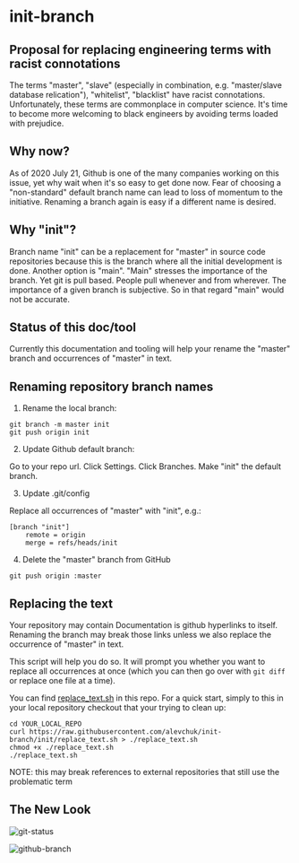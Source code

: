 # init-branch

## Proposal for replacing engineering terms with racist connotations

The terms "master", "slave" (especially in combination, e.g. "master/slave database relication"), "whitelist", "blacklist" have racist connotations. Unfortunately, these terms are commonplace in computer science. It's time to become more welcoming to black engineers by avoiding terms loaded with prejudice.


## Why now?

As of 2020 July 21, Github is one of the many companies working on this issue, yet why wait when it's so easy to get done now. Fear of choosing a "non-standard" default branch name can lead to loss of momentum to the initiative. Renaming a branch again is easy if a different name is desired.


## Why "init"?

Branch name "init" can be a replacement for "master" in source code repositories because this is the branch where all the initial development is done. Another option is "main". "Main" stresses the importance of the branch. Yet git is pull based. People pull whenever and from wherever. The importance of a given branch is subjective. So in that regard "main" would not be accurate.


## Status of this doc/tool

Currently this documentation and tooling will help your rename the "master" branch and occurrences of "master" in text.


## Renaming repository branch names

1. Rename the local branch:

```
git branch -m master init
git push origin init
```

2. Update Github default branch:

Go to your repo url. Click Settings. Click Branches. Make "init" the default branch.


3. Update .git/config

Replace all occurrences of "master" with "init", e.g.:
```
[branch "init"]
    remote = origin
    merge = refs/heads/init
```

4. Delete the "master" branch from GitHub

```
git push origin :master
```


## Replacing the text

Your repository may contain Documentation is github hyperlinks to itself. Renaming the branch may break
those links unless we also replace the occurrence of "master" in text.

This script will help you do so. It will prompt you whether you want to replace all occurrences at once (which you can then go over with `git diff` or replace one file at a time).

You can find [replace_text.sh](https://github.com/alevchuk/init-branch/blob/init/replace_text.sh) in this repo. For a quick start, simply to this in your local repository checkout that your trying to clean up:
```
cd YOUR_LOCAL_REPO
curl https://raw.githubusercontent.com/alevchuk/init-branch/init/replace_text.sh > ./replace_text.sh
chmod +x ./replace_text.sh
./replace_text.sh

```

NOTE: this may break references to external repositories that still use the problematic term


## The New Look

![git-status](https://github.com/alevchuk/init-branch/blob/init/img/git-status.png)

![github-branch](https://github.com/alevchuk/init-branch/blob/init/img/github-branch.png)
